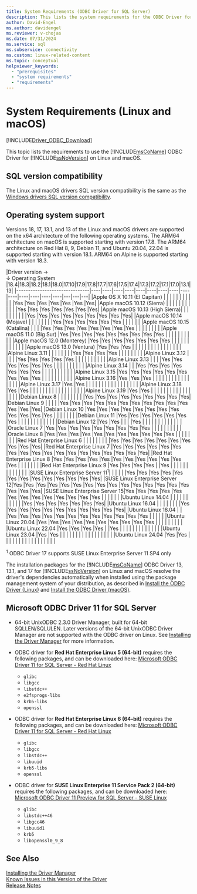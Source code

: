 ```yaml
---
title: System Requirements (ODBC Driver for SQL Server)
description: This lists the system requirements for the ODBC Driver for SQL Server on Linux and macOS operating systems.
author: David-Engel
ms.author: davidengel
ms.reviewer: v-chojas
ms.date: 07/31/2024
ms.service: sql
ms.subservice: connectivity
ms.custom: linux-related-content
ms.topic: conceptual
helpviewer_keywords:
  - "prerequisites"
  - "system requirements"
  - "requirements"
---
```

# System Requirements (Linux and macOS)

[!INCLUDE[Driver_ODBC_Download](../../../includes/driver_odbc_download.md)]

This topic lists the requirements to use the [!INCLUDE[msCoName](../../../includes/msconame-md.md)] ODBC Driver for [!INCLUDE[ssNoVersion](../../../includes/ssnoversion-md.md)] on Linux and macOS.

## SQL version compatibility

The Linux and macOS drivers SQL version compatibility is the same as the [Windows drivers SQL version compatibility](../windows/system-requirements-installation-and-driver-files.md#sql-version-compatibility).

## Operating system support

Versions 18, 17, 13.1, and 13 of the Linux and macOS drivers are supported on the x64 architecture of the following operating systems. The ARM64 architecture on macOS is supported starting with version 17.8. The ARM64 architecture on Red Hat 8, 9, Debian 11, and Ubuntu 20.04, 22.04 is supported starting with version 18.1. ARM64 on Alpine is supported starting with version 18.3.

|Driver version&nbsp;&#8594;<br />&#8595; Operating System     |18.4|18.3|18.2|18.1|18.0|17.10|17.9|17.8|17.7|17.6|17.5|17.4|17.3|17.2|17.1|17.0|13.1|13|
|-------------------------------|----|----|----|----|----|----|----|----|----|----|----|----|----|----|---|---|---|
|Apple OS X 10.11 (El Capitan)  |    |    |    |    |    |    |    |    |    |    |    |Yes |Yes |Yes |Yes |Yes |Yes |Yes|
|Apple macOS 10.12 (Sierra)     |    |    |    |    |    |    |    |    |    |    |    |Yes |Yes |Yes |Yes |Yes |Yes |Yes|
|Apple macOS 10.13 (High Sierra)|    |    |    |    |    |    |    |    |    |Yes |Yes |Yes |Yes |Yes |Yes |Yes |Yes |Yes|
|Apple macOS 10.14 (Mojave)     |    |    |    |    |    |    |    |Yes |Yes |Yes |Yes |Yes |Yes |    |    |    |    |   |
|Apple macOS 10.15 (Catalina)   |    |    |    |Yes |Yes |Yes |Yes |Yes |Yes |Yes |Yes |    |    |    |    |    |    |   |
|Apple macOS 11.0 (Big Sur)     |Yes |Yes |Yes |Yes |Yes |Yes |Yes |Yes |Yes |    |    |    |    |    |    |    |    |   |
|Apple macOS 12.0 (Monterey)    |Yes |Yes |Yes |Yes |Yes |Yes |Yes |    |    |    |    |    |    |    |    |    |    |   |
|Apple macOS 13.0 (Ventura)     |Yes |Yes |Yes |    |    |    |    |    |    |    |    |    |    |    |    |    |    |   |
|Alpine Linux 3.11              |    |    |    |    |    |    |    |Yes |Yes |Yes |Yes |    |    |    |    |    |    |   |
|Alpine Linux 3.12              |    |    |    |    |Yes |Yes |Yes |Yes |Yes |    |    |    |    |    |    |    |    |   |
|Alpine Linux 3.13              |    |    |    |Yes |Yes |Yes |Yes |Yes |Yes |    |    |    |    |    |    |    |    |   |
|Alpine Linux 3.14              |    |    |Yes |Yes |Yes |Yes |Yes |Yes |Yes |    |    |    |    |    |    |    |    |   |
|Alpine Linux 3.15              |Yes |Yes |Yes |Yes |Yes |Yes |Yes |Yes |Yes |    |    |    |    |    |    |    |    |   |
|Alpine Linux 3.16              |Yes |Yes |Yes |    |    |    |    |    |    |    |    |    |    |    |    |    |    |   |
|Alpine Linux 3.17              |Yes |Yes |    |    |    |    |    |    |    |    |    |    |    |    |    |    |    |   |
|Alpine Linux 3.18              |Yes |Yes |    |    |    |    |    |    |    |    |    |    |    |    |    |    |    |   |
|Alpine Linux 3.19              |Yes |Yes |    |    |    |    |    |    |    |    |    |    |    |    |    |    |    |   |
|Debian Linux 8                 |    |    |    |    |    |    |    |    |Yes |Yes |Yes |Yes |Yes |Yes |Yes |Yes |Yes|
|Debian Linux 9                 |    |    |    |    |Yes |Yes |Yes |Yes |Yes |Yes |Yes |Yes |Yes |Yes |Yes |Yes |Yes |Yes|
|Debian Linux 10                |Yes |Yes |Yes |Yes |Yes |Yes |Yes |Yes |Yes |Yes |Yes |Yes |    |    |    |    |    |   |
|Debian Linux 11                |Yes |Yes |Yes |Yes |Yes |Yes |Yes |    |    |    |    |    |    |    |    |    |    |   |
|Debian Linux 12                |Yes |Yes |    |    |    |Yes |    |    |    |    |    |    |    |    |    |    |    |   |
|Oracle Linux 7                 |Yes |Yes |Yes |Yes |Yes |Yes |Yes |Yes |Yes |    |    |    |    |    |    |    |    |   |
|Oracle Linux 8                 |Yes |Yes |Yes |Yes |Yes |Yes |Yes |Yes |Yes |Yes |Yes |    |    |    |    |    |    |   |
|Red Hat Enterprise Linux 6     |    |    |    |    |    |    |    |    |Yes |Yes |Yes |Yes |Yes |Yes |Yes |Yes |Yes |Yes|
|Red Hat Enterprise Linux 7     |Yes |Yes |Yes |Yes |Yes |Yes |Yes |Yes |Yes |Yes |Yes |Yes |Yes |Yes |Yes |Yes |Yes |Yes|
|Red Hat Enterprise Linux 8     |Yes |Yes |Yes |Yes |Yes |Yes |Yes |Yes |Yes |Yes |Yes |Yes |    |    |    |    |    |   |
|Red Hat Enterprise Linux 9     |Yes |Yes |Yes |Yes |    |Yes |    |    |    |    |   |    |    |    |    |    |    |   |
|SUSE Linux Enterprise Server 11<sup>1</sup>|    |    |    |    |    |Yes |Yes |Yes |Yes |Yes |Yes |Yes |Yes |Yes |Yes |Yes |Yes |Yes|
|SUSE Linux Enterprise Server 12|Yes |Yes |Yes |Yes |Yes |Yes |Yes |Yes |Yes |Yes |Yes |Yes |Yes |Yes |Yes |Yes |Yes |Yes|
|SUSE Linux Enterprise Server 15|Yes |Yes |Yes |Yes |Yes |Yes |Yes |Yes |Yes |Yes |Yes |Yes |Yes |    |    |    |    |   |
|Ubuntu Linux 14.04             |    |    |    |    |    |    |    |    |    |    |    |Yes |Yes |Yes |Yes |Yes |Yes |Yes|
|Ubuntu Linux 16.04             |    |    |    |    |    |    |    |Yes |Yes |Yes |Yes |Yes |Yes |Yes |Yes |Yes |Yes |Yes|
|Ubuntu Linux 18.04             |    |    |Yes |Yes |Yes |Yes |Yes |Yes |Yes |Yes |Yes |Yes |Yes |Yes |    |    |    |   |
|Ubuntu Linux 20.04             |Yes |Yes |Yes |Yes |Yes |Yes |Yes |Yes |Yes |Yes |    |    |    |    |    |    |    |   |
|Ubuntu Linux 22.04             |Yes |Yes |Yes |Yes |    |Yes |    |    |    |    |    |    |    |    |    |    |    |   |
|Ubuntu Linux 23.04             |Yes |Yes |    |    |    |    |    |    |    |    |    |    |    |    |    |    |    |   |
|Ubuntu Linux 24.04             |Yes |Yes |    |    |    |    |    |    |    |    |    |    |    |    |    |    |    |   |

<sup>1</sup> ODBC Driver 17 supports SUSE Linux Enterprise Server 11 SP4 only

The installation packages for the [!INCLUDE[msCoName](../../../includes/msconame-md.md)] ODBC Driver 13, 13.1, and 17 for [!INCLUDE[ssNoVersion](../../../includes/ssnoversion-md.md)] on Linux and macOS resolve the driver's dependencies automatically when installed using the package management system of your distribution, as described in [Install the ODBC Driver (Linux)](installing-the-microsoft-odbc-driver-for-sql-server.md) and [Install the ODBC Driver (macOS)](install-microsoft-odbc-driver-sql-server-macos.md).

## Microsoft ODBC Driver 11 for SQL Server  
  
* 64-bit UnixODBC 2.3.0 Driver Manager, built for 64-bit SQLLEN/SQLULEN. Later versions of the 64-bit UnixODBC Driver Manager are not supported with the ODBC driver on Linux. See [Installing the Driver Manager](../../../connect/odbc/linux-mac/installing-the-driver-manager.md) for more information.  
  
* ODBC driver for **Red Hat Enterprise Linux 5 (64-bit)** requires the following packages, and can be downloaded here: [Microsoft ODBC Driver 11 for SQL Server - Red Hat Linux](https://go.microsoft.com/fwlink/?LinkId=267321)  
  * `glibc`  
  * `libgcc`  
  * `libstdc++`  
  * `e2fsprogs-libs`  
  * `krb5-libs`  
  * `openssl`  
  
* ODBC driver for  **Red Hat Enterprise Linux 6 (64-bit)** requires the following packages, and can be downloaded here: [Microsoft ODBC Driver 11 for SQL Server - Red Hat Linux](https://go.microsoft.com/fwlink/?LinkId=267321)  
  * `glibc`  
  * `libgcc`  
  * `libstdc++`  
  * `libuuid`  
  * `krb5-libs`  
  * `openssl`  
  
* ODBC driver for **SUSE Linux Enterprise 11 Service Pack 2 (64-bit)** requires the following packages, and can be downloaded here: [Microsoft ODBC Driver 11 Preview for SQL Server - SUSE Linux](https://go.microsoft.com/fwlink/?LinkId=264916)  
  * `glibc`  
  * `libstdc++46`  
  * `libgcc46`  
  * `libuuid1`  
  * `krb5`  
  * `libopenssl0_9_8`  
  
## See Also

[Installing the Driver Manager](../../../connect/odbc/linux-mac/installing-the-driver-manager.md)  
[Known Issues in this Version of the Driver](../../../connect/odbc/linux-mac/known-issues-in-this-version-of-the-driver.md)  
[Release Notes](../../../connect/odbc/linux-mac/release-notes-odbc-sql-server-linux-mac.md)  

